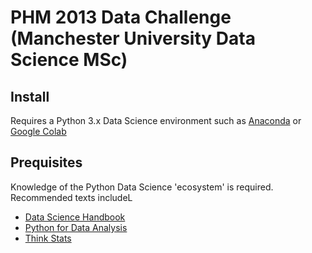 # PHM 2013 Data Challenge (Manchester University Data Science MSc)
## Install
Requires a Python 3.x Data Science environment such as [Anaconda](https://www.anaconda.com/) or [Google Colab](https://colab.research.google.com/)
## Prequisites
Knowledge of the Python Data Science 'ecosystem' is required. Recommended texts includeL
- [Data Science Handbook](https://www.oreilly.com/library/view/python-data-science/9781491912126/)
- [Python for Data Analysis](https://www.oreilly.com/library/view/python-for-data/9781491957653/)
- [Think Stats](https://www.oreilly.com/library/view/think-stats-2nd/9781491907344/)
